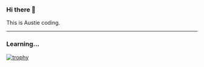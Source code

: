 ### Hi there 👋

This is Austie coding.


---

### Learning...
  

[![trophy](https://github-profile-trophy.vercel.app/?username=austiecodes)](https://github.com/ryo-ma/github-profile-trophy)


